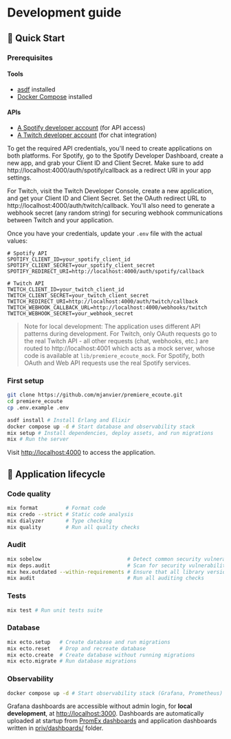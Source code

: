 # Development guide

## 🚀 Quick Start

### Prerequisites

#### Tools

- [asdf](https://asdf-vm.com/) installed
- [Docker Compose](https://docs.docker.com/compose) installed

#### APIs

- [A Spotify developer account](https://developer.spotify.com/) (for API access)
- [A Twitch developer account](https://dev.twitch.tv/) (for chat integration)

To get the required API credentials, you'll need to create applications on both platforms. For Spotify, go to the Spotify Developer Dashboard, create a new app, and grab your Client ID and Client Secret. Make sure to add http://localhost:4000/auth/spotify/callback as a redirect URI in your app settings.

For Twitch, visit the Twitch Developer Console, create a new application, and get your Client ID and Client Secret. Set the OAuth redirect URL to http://localhost:4000/auth/twitch/callback. You'll also need to generate a webhook secret (any random string) for securing webhook communications between Twitch and your application.

Once you have your credentials, update your `.env` file with the actual values:

```
# Spotify API
SPOTIFY_CLIENT_ID=your_spotify_client_id
SPOTIFY_CLIENT_SECRET=your_spotify_client_secret
SPOTIFY_REDIRECT_URI=http://localhost:4000/auth/spotify/callback

# Twitch API
TWITCH_CLIENT_ID=your_twitch_client_id
TWITCH_CLIENT_SECRET=your_twitch_client_secret
TWITCH_REDIRECT_URI=http://localhost:4000/auth/twitch/callback
TWITCH_WEBHOOK_CALLBACK_URL=http://localhost:4000/webhooks/twitch
TWITCH_WEBHOOK_SECRET=your_webhook_secret
```

> Note for local development: The application uses different API patterns during development. For Twitch, only OAuth requests go to the real Twitch API - all other requests (chat, webhooks, etc.) are routed to http://localhost:4001 which acts as a mock server, whose code is available at `lib/premiere_ecoute_mock`. For Spotify, both OAuth and Web API requests use the real Spotify services.

### First setup

```bash
git clone https://github.com/mjanvier/premiere_ecoute.git
cd premiere_ecoute
cp .env.example .env

asdf install # Install Erlang and Elixir
docker compose up -d # Start database and observability stack
mix setup # Install dependencies, deploy assets, and run migrations
mix # Run the server
```

Visit [http://localhost:4000](http://localhost:4000) to access the application.


## 🔁 Application lifecycle

### Code quality

```bash
mix format         # Format code
mix credo --strict # Static code analysis
mix dialyzer       # Type checking
mix quality        # Run all quality checks
```

### Audit

```bash
mix sobelow                            # Detect common security vulnerabilities
mix deps.audit                         # Scan for security vulnerabilities in Mix dependencie
mix hex.outdated --within-requirements # Ensure that all library versions are up to date
mix audit                              # Run all auditing checks
```

### Tests

```bash
mix test # Run unit tests suite
```

### Database

```bash
mix ecto.setup   # Create database and run migrations
mix ecto.reset   # Drop and recreate database
mix ecto.create  # Create database without running migrations
mix ecto.migrate # Run database migrations
```

### Observability

```bash
docker compose up -d # Start observability stack (Grafana, Prometheus)
```

Grafana dashboards are accessible without admin login, for **local development**, at [http://localhost:3000](http://localhost:3000). Dashboards are automatically uploaded at startup from [PromEx dashboards](https://hexdocs.pm/prom_ex/all.html) and application dashboards written in [priv/dashboards/](priv/dashboards/) folder.
